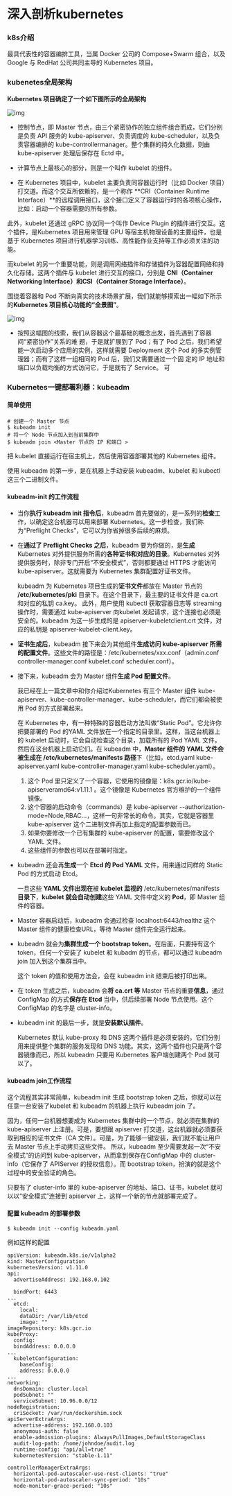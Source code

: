# 深入剖析kubernetes





### k8s介绍

最具代表性的容器编排工具，当属 Docker 公司的 Compose+Swarm 组合，以及
Google 与 RedHat 公司共同主导的 Kubernetes 项目。



### kubenetes全局架构

**Kubernetes 项目确定了一个如下图所示的全局架构**

![img](E:\code\learnning\kubernetes\企业微信截图_16325397933865.png)



- 控制节点，即 Master 节点，由三个紧密协作的独立组件组合而成，它们分别是负责 API 服务的 kube-apiserver、负责调度的 kube-scheduler，以及负责容器编排的 kube-controllermanager。整个集群的持久化数据，则由 kube-apiserver 处理后保存在 Ectd 中。

- 计算节点上最核心的部分，则是一个叫作 kubelet 的组件。

- 在 Kubernetes 项目中，kubelet 主要负责同容器运行时（比如 Docker 项目）打交道。而这个交互所依赖的，是一个称作 **CRI（Container Runtime Interface）**的远程调用接口，这个接口定义了容器运行时的各项核心操作，比如：启动一个容器需要的所有参数。

此外，kubelet 还通过 gRPC 协议同一个叫作 Device Plugin 的插件进行交互。这个插件，是Kubernetes 项目用来管理 GPU 等宿主机物理设备的主要组件，也是基于 Kubernetes 项目进行机器学习训练、高性能作业支持等工作必须关注的功能。

而kubelet 的另一个重要功能，则是调用网络插件和存储插件为容器配置网络和持久化存储。这两个插件与 kubelet 进行交互的接口，分别是 **CNI（Container Networking Interface）**和**CSI（Container Storage Interface）**。



围绕着容器和 Pod 不断向真实的技术场景扩展，我们就能够摸索出一幅如下所示的**Kubernetes 项目核心功能的“全景图”**。

![img](E:\code\learnning\kubernetes\企业微信截图_16325401794689.png)



- 按照这幅图的线索，我们从容器这个最基础的概念出发，首先遇到了容器间“紧密协作”关系的难
  题，于是就扩展到了 Pod；有了 Pod 之后，我们希望能一次启动多个应用的实例，这样就需要
  Deployment 这个 Pod 的多实例管理器；而有了这样一组相同的 Pod 后，我们又需要通过一个固
  定的 IP 地址和端口以负载均衡的方式访问它，于是就有了 Service。
  可



### Kubernetes一键部署利器：kubeadm

#### 简单使用

```
# 创建一个 Master 节点
$ kubeadm init
# 将一个 Node 节点加入到当前集群中
$ kubeadm join <Master 节点的 IP 和端口 >
```

把 kubelet 直接运行在宿主机上，然后使用容器部署其他的 Kubernetes 组件。

使用 kubeadm 的第一步，是在机器上手动安装 kubeadm、kubelet 和 kubectl 这三个二进制文件。

#### kubeadm-init 的工作流程

- 当你**执行 kubeadm init 指令后**，kubeadm 首先要做的，是一系列的**检查**工作，以确定这台机器可以用来部署 Kubernetes。这一步检查，我们称为“Preflight Checks”，它可以为你省掉很多后续的麻烦。

- 在**通过了 Preflight Checks 之后**，kubeadm 要为你做的，是**生成** Kubernetes 对外提供服务所需的**各种证书和对应的目录**。Kubernetes 对外提供服务时，除非专门开启“不安全模式”，否则都要通过 HTTPS 才能访问kube-apiserver。这就需要为 Kubernetes 集群配置好证书文件。

  kubeadm 为 Kubernetes 项目生成的**证书文件**都放在 Master 节点的 **/etc/kubernetes/pki** 目录下。在这个目录下，最主要的证书文件是 ca.crt 和对应的私钥 ca.key。
  此外，用户使用 kubectl 获取容器日志等 streaming 操作时，需要通过 kube-apiserver 向kubelet 发起请求，这个连接也必须是安全的。kubeadm 为这一步生成的是 apiserver-kubeletclient.crt 文件，对应的私钥是 apiserver-kubelet-client.key。

- **证书生成后**，kubeadm 接下来会为其他组件**生成访问 kube-apiserver 所需的配置文件**。这些文件的路径是：/etc/kubernetes/xxx.conf（admin.conf controller-manager.conf kubelet.conf scheduler.conf）。

- 接下来，kubeadm 会为 Master 组件**生成 Pod 配置文件**。

  我已经在上一篇文章中和你介绍过Kubernetes 有三个 Master 组件 kube-apiserver、kube-controller-manager、kube-scheduler，而它们都会被使用 Pod 的方式部署起来。

  在 Kubernetes 中，有一种特殊的容器启动方法叫做“Static Pod”。它允许你把要部署的 Pod 的YAML 文件放在一个指定的目录里。这样，当这台机器上的 kubelet 启动时，它会自动检查这个目录，加载所有的 Pod YAML 文件，然后在这台机器上启动它们。在 kubeadm 中，**Master 组件的 YAML 文件会被生成在 /etc/kubernetes/manifests 路径**下（比如，etcd.yaml kube-apiserver.yaml kube-controller-manager.yaml kube-scheduler.yaml）。

  1. 这个 Pod 里只定义了一个容器，它使用的镜像是：k8s.gcr.io/kube-apiserveramd64:v1.11.1 。这个镜像是 Kubernetes 官方维护的一个组件镜像。
  2. 这个容器的启动命令（commands）是 kube-apiserver --authorization-mode=Node,RBAC…，这样一句非常长的命令。其实，它就是容器里 kube-apiserver 这个二进制文件再加上指定的配置参数而已。
  3. 如果你要修改一个已有集群的 kube-apiserver 的配置，需要修改这个 YAML 文件。
  4. 这些组件的参数也可以在部署时指定。

- kubeadm 还会再**生成**一个 **Etcd 的 Pod YAML** 文件，用来通过同样的 Static Pod 的方式启动 Etcd。

  一旦这些 **YAML 文件出现在**被 **kubelet 监视的** /etc/kubernetes/manifests **目录下**，**kubelet 就会自动创建**这些 YAML 文件中定义的 **Pod**，即 Master 组件的容器。

- Master 容器启动后，kubeadm 会通过检查 localhost:6443/healthz 这个 Master 组件的健康检查URL，等待 Master 组件完全运行起来。

- kubeadm 就会为**集群生成一个 bootstrap token**。在后面，只要持有这个 token，任何一个安装了 kubelet 和 kubadm 的节点，都可以通过 kubeadm join 加入到这个集群当中。

  这个 token 的值和使用方法会，会在 kubeadm init 结束后被打印出来。

- 在 token 生成之后，kubeadm 会**将 ca.crt 等** Master 节点的重要**信息**，通过 ConfigMap 的方式**保存在 Etcd** 当中，供后续部署 Node 节点使用。这个 ConfigMap 的名字是 cluster-info。

- kubeadm init 的最后一步，就是**安装默认插件**。

  Kubernetes 默认 kube-proxy 和 DNS 这两个插件是必须安装的。它们分别用来提供整个集群的服务发现和 DNS 功能。其实，这两个插件也只是两个容器镜像而已，所以 kubeadm 只要用 Kubernetes 客户端创建两个 Pod 就可以了。



#### kubeadm  join工作流程

这个流程其实非常简单，kubeadm init 生成 bootstrap token 之后，你就可以在任意一台安装了kubelet 和 kubeadm 的机器上执行 kubeadm join 了。

因为，任何一台机器想要成为 Kubernetes 集群中的一个节点，就必须在集群的 kube-apiserver 上注册。可是，要想跟 apiserver 打交道，这台机器就必须要获取到相应的证书文件（CA 文件）。可是，为了能够一键安装，我们就不能让用户去 Master 节点上手动拷贝这些文件。
所以，kubeadm 至少需要发起一次“不安全模式”的访问到 kube-apiserver，从而拿到保存在ConfigMap 中的 cluster-info（它保存了 APIServer 的授权信息）。而 bootstrap token，扮演的就是这个过程中的安全验证的角色。

只要有了 cluster-info 里的 kube-apiserver 的地址、端口、证书，kubelet 就可以以“安全模式”连接到 apiserver 上，这样一个新的节点就部署完成了。



#### 配置 kubeadm 的部署参数

```
$ kubeadm init --config kubeadm.yaml
```

例如这样的配置

```
apiVersion: kubeadm.k8s.io/v1alpha2
kind: MasterConfiguration
kubernetesVersion: v1.11.0
api:
  advertiseAddress: 192.168.0.102

  bindPort: 6443
...
  etcd:
    local:
    dataDir: /var/lib/etcd
    image: ""
imageRepository: k8s.gcr.io
kubeProxy:
  config:
  bindAddress: 0.0.0.0
...
  kubeletConfiguration:
    baseConfig:
    address: 0.0.0.0
...
networking:
  dnsDomain: cluster.local
  podSubnet: ""
  serviceSubnet: 10.96.0.0/12
nodeRegistration:
  criSocket: /var/run/dockershim.sock
apiServerExtraArgs:
  advertise-address: 192.168.0.103
  anonymous-auth: false
  enable-admission-plugins: AlwaysPullImages,DefaultStorageClass
  audit-log-path: /home/johndoe/audit.log
  runtime-config: "api/all=true"
  kubernetesVersion: "stable-1.11"
  
controllerManagerExtraArgs:
  horizontal-pod-autoscaler-use-rest-clients: "true"
  horizontal-pod-autoscaler-sync-period: "10s"
  node-monitor-grace-period: "10s"
```







